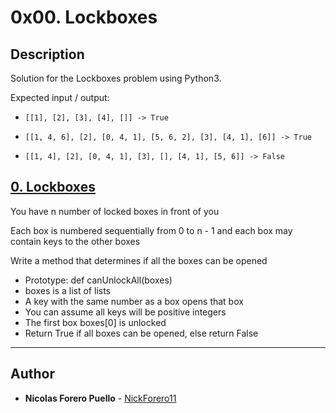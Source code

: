 # 0x00. Lockboxes

## Description

Solution for the Lockboxes problem using Python3.

Expected input / output:

* ```[[1], [2], [3], [4], []] -> True```

* ```[[1, 4, 6], [2], [0, 4, 1], [5, 6, 2], [3], [4, 1], [6]] -> True```

* ```[[1, 4], [2], [0, 4, 1], [3], [], [4, 1], [5, 6]] -> False```

## [0. Lockboxes](./0-lockboxes.py)

You have n number of locked boxes in front of you

Each box is numbered sequentially from 0 to n - 1 and each box may contain keys to the other boxes

Write a method that determines if all the boxes can be opened

* Prototype: def canUnlockAll(boxes)
* boxes is a list of lists
* A key with the same number as a box opens that box
* You can assume all keys will be positive integers
* The first box boxes[0] is unlocked
* Return True if all boxes can be opened, else return False

---

## Author

* **Nicolas Forero Puello** - [NickForero11](https://github.com/NickForero11)
